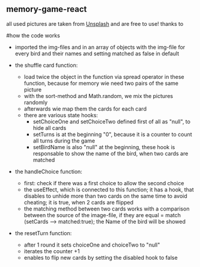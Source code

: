 ## memory-game-react

all used pictures are taken from [Unsplash](https://unsplash.com/) and are free to use! 
thanks to 

#how the code works

- imported the img-files and in an array of objects with the img-file for every bird and their names and setting matched as false in default

- the shuffle card function: 
    - load twice the object in the function via spread operator in these function, because for memory wie need two pairs of the same picture
    - with the sort-method and Math.random, we mix the pictures randomly
    - afterwards wie map them the cards for each card
    - there are various state hooks:
        - setChoiceOne and setChoiceTwo defined first of all as "null", to hide all cards
        - setTurns is at the beginning "0", because it is a counter to count all turns during the game
        - setBirdName is also "null" at the beginning, these hook is responsable to show the name of the bird, when two cards are matched

- the handleChoice function:
    - first: check if there was a first choice to allow the second choice
    - the useEffect, which is connected to this function; it has a hook, that disables to unhide more than two cards on the same time to avoid cheating; it is true, when 2 cards are flipped
    - the matching method between two cards works with a comparison between the source of the image-file, if they are equal = match (setCards --> matched:true); the Name of the bird will be showed

- the resetTurn function:
    - after 1 round it sets choiceOne and choiceTwo to "null"
    - iterates the counter +1 
    - enables to flip new cards by setting the disabled hook to false